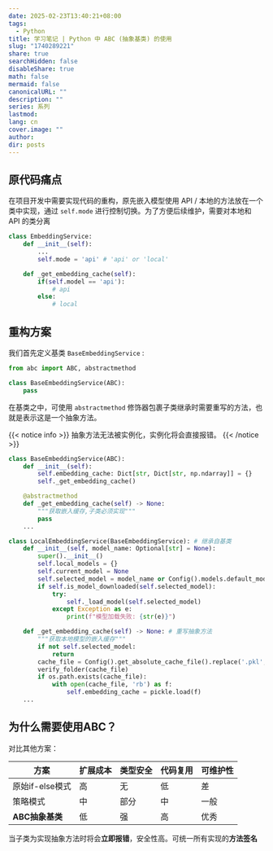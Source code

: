 ```yaml
---
date: 2025-02-23T13:40:21+08:00
tags:
  - Python
title: 学习笔记 | Python 中 ABC (抽象基类) 的使用
slug: "1740289221"
share: true
searchHidden: false
disableShare: true
math: false
mermaid: false
canonicalURL: ""
description: ""
series: 系列
lastmod: 
lang: cn
cover.image: ""
author: 
dir: posts
---
```


## 原代码痛点

在项目开发中需要实现代码的重构，原先嵌入模型使用 API / 本地的方法放在一个类中实现，通过 `self.mode` 进行控制切换。为了方便后续维护，需要对本地和 API 的类分离

```Python
class EmbeddingService:
	def __init__(self):
		...
		self.mode = 'api' # 'api' or 'local'

	def _get_embedding_cache(self):
		if(self.model == 'api'):
			# api
		else:
			# local
```

## 重构方案

我们首先定义基类  `BaseEmbeddingService` :

```Python
from abc import ABC, abstractmethod

class BaseEmbeddingService(ABC):
	pass
```

在基类之中，可使用 `abstractmethod` 修饰器包裹子类继承时需要重写的方法，也就是表示这是一个抽象方法。

{{< notice info >}}
抽象方法无法被实例化，实例化将会直接报错。
{{< /notice >}}


```Python
class BaseEmbeddingService(ABC):
	def __init__(self):
        self.embedding_cache: Dict[str, Dict[str, np.ndarray]] = {}
        self._get_embedding_cache()

	@abstractmethod
    def _get_embedding_cache(self) -> None:
        """获取嵌入缓存,子类必须实现"""
        pass
	...

class LocalEmbeddingService(BaseEmbeddingService): # 继承自基类
	def __init__(self, model_name: Optional[str] = None):
        super().__init__()
        self.local_models = {}
        self.current_model = None
        self.selected_model = model_name or Config().models.default_model
        if self.is_model_downloaded(self.selected_model):
            try:
                self._load_model(self.selected_model)
            except Exception as e:
                print(f"模型加载失败: {str(e)}")

	def _get_embedding_cache(self) -> None: # 重写抽象方法
        """获取本地模型的嵌入缓存"""
        if not self.selected_model:
            return
        cache_file = Config().get_absolute_cache_file().replace('.pkl', f'_{self.selected_model}.pkl')
        verify_folder(cache_file)
        if os.path.exists(cache_file):
            with open(cache_file, 'rb') as f:
                self.embedding_cache = pickle.load(f)
	...
```

## 为什么需要使用ABC？

对比其他方案：

|方案|扩展成本|类型安全|代码复用|可维护性|
|---|---|---|---|---|
|原始if-else模式|高|无|低|差|
|策略模式|中|部分|中|一般|
|**ABC抽象基类**|低|强|高|优秀|

当子类为实现抽象方法时将会**立即报错**，安全性高。可统一所有实现的**方法签名**